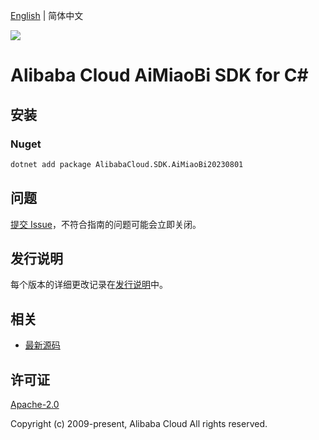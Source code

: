 [English](README.md) | 简体中文

![](https://aliyunsdk-pages.alicdn.com/icons/AlibabaCloud.svg)

# Alibaba Cloud AiMiaoBi SDK for C#

## 安装

### Nuget

```bash
dotnet add package AlibabaCloud.SDK.AiMiaoBi20230801
```

## 问题

[提交 Issue](https://github.com/aliyun/alibabacloud-csharp-sdk/issues/new)，不符合指南的问题可能会立即关闭。

## 发行说明

每个版本的详细更改记录在[发行说明](./ChangeLog.md)中。

## 相关

* [最新源码](https://github.com/aliyun/alibabacloud-csharp-sdk/)

## 许可证

[Apache-2.0](http://www.apache.org/licenses/LICENSE-2.0)

Copyright (c) 2009-present, Alibaba Cloud All rights reserved.
